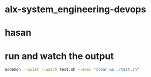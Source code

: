 # alx-system_engineering-devops
# hasan

# run and watch the output
```bash
nodemon --quiet --watch test.sh --exec "clear && ./test.sh"
```
